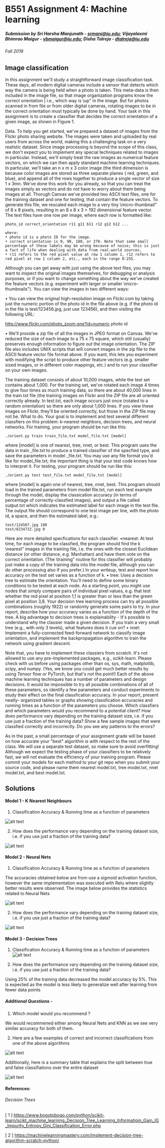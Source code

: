 # B551 Assignment 4: Machine learning
##### Submission by Sri Harsha Manjunath - srmanj@iu.edu; Vijayalaxmi Bhimrao Maigur - vbmaigur@iu.edu; Disha Talreja - dtalreja@iu.edu
###### Fall 2019

## Image classification
In this assignment we'll study a straightforward image classification task. These days, all modern digital cameras include a sensor that detects which way the camera is being held when a photo is taken. This meta-data is then included in the image file, so that image organization programs know the correct orientation |
i.e., which way is \up" in the image. But for photos scanned in from file or from older digital cameras, rotating images to be in the correct orientation must typically be done by hand. Your task in this assignment is to create a classifier that decides the correct orientation of a given image, as shown in Figure 1.

Data. To help you get started, we've prepared a dataset of images from the Flickr photo sharing website. The images were taken and uploaded by real users from across the world, making this a challenging task on a very realistic dataset.
Since image processing is beyond the scope of this class, we don't expect you
to implement any special techniques related to images in particular. Instead, we'll simply treat the raw images as numerical feature vectors, on which we can then apply standard machine learning techniques. In particular, we'll take an n x m x 3 color image (the third dimension is because color images are stored as three separate planes { red, green, and blue), and append all of the rows together to produce a single vector of size 1 x 3mn. We've done this work for you already, so that you can treat the images simply as vectors and do not have to worry about them being images at all. Thorugh Canvas we've provided two ASCII text files, one for the training dataset and one for testing, that contain the feature vectors. To generate this file, we rescaled each image to a very tiny \micro-thumbnail" of 8 x 8 pixels, resulting in an 8 x 8 x 3 = 192 dimensional feature vector. The text files have one row per image, where each row is formatted like:

```
photo_id correct_orientation r11 g11 b11 r12 g12 b12 ...

where:
• photo id is a photo ID for the image.
• correct orientation is 0, 90, 180, or 270. Note that some small percentage of these labels may be wrong because of noise; this is just a fact of life when dealing with data from real-world sources.
• r11 refers to the red pixel value at row 1 column 1, r12 refers to red pixel at row 1 column 2, etc., each in the range 0-255.
```


Although you can get away with just using the above text files, you may want to inspect the original images themselves, for debugging or analysis purposes, or if you want to change something about the way we've created the feature vectors (e.g. experiment with larger or smaller \micro-thumbnails"). You can view the
images in two different ways:

• You can view the original high-resolution image on Flickr.com by taking just the numeric portion of the photo id in the file above (e.g. if the photo id in the file is test/123456.jpg, just use 123456), and then visiting the following URL:

http://www.flickr.com/photo_zoom.gne?id=numeric photo id

• We'll provide a zip file of all the images in JPEG format on Canvas. We've reduced the size of each image to a 75 x 75 square, which still (usually) preserves enough information to figure out the image orientation. The ZIP file also includes UNIX scripts that will convert images in the zip file to the ASCII feature vector file format above. If you want, this lets you experiment with modifying the script to produce other feature vectors (e.g. smaller sized images, or in different color mappings, etc.) and to run your classifier on your own images.

The training dataset consists of about 10,000 images, while the test set contains about 1,000. For the training set, we've rotated each image 4 times to give four times as much training data, so there are about 40,000 lines in the train.txt file (the training images on Flickr and the ZIP file are all oriented correctly already. In test.txt, each image occurs just once (rotated to a random orientation) so there are only about 1,000 lines. If you view these images on Flickr, they'll be oriented correctly, but those in the ZIP file may not be. What to do. Your goal is to implement and test several different classfiers on this problem: k-nearest neighbors, decision trees, and neural networks. For training, your program should be run like this:

```
./orient.py train train_file.txt model_file.txt [model]
```

where [model] is one of nearest, tree, nnet, or best. This program uses the data in train _file.txt to produce a trained classifier of the specfied type, and save the parameters in model _file.txt. You may use any file format you'd like for model_file.txt; the important thing is that your test code knows how to interpret it. For testing, your program should be run like this:

```
./orient.py test test_file.txt model_file.txt [model]
```

where [model] is again one of nearest, tree, nnet, best. This program should load in the trained parameters from model file.txt, run each test example through the model, display the classication accuracy (in terms of percentage of correctly-classfied images), and output a file called output.txt which indicates the estimated label for each image in the test file. The output file should correspond to one test image per line, with the photo id, a space, and then the estimated label, e.g.:
```
test/124567.jpg 180
test/8234732.jpg 0
```
Here are more detailed specfications for each classifier.
•nearest: At test time, for each image to be classfied, the program should find the k \nearest" images in the training file, i.e. the ones with the closest Euclidean distance (or other distance, e.g. Manhattan) and have them vote on the correct orientation. (The \training" routine for this classifier will probably
just make a copy of the training data into the model file, although you can do other processing also if you prefer.) In your writeup, test and report how accuracy on the test set varies as a function of k.
• tree: Uses a decision tree to estimate the orientation. You'll need to define some binary conditions to be tested at each node. As a starting point, you might use nodes that simply compare pairs of individual pixel values, e.g. that test whether the red pixel at position 1,1 is greater than or less than the green pixel at position 3,8. Your decision tree learning process can try all possible combinations (roughly 1922) or randomly generate some pairs to try. In your report, describe how your accuracy varies as a function of the depth of the tree. A big advantage to decision trees is explainability - It's possible to understand why the classier made a given decision. If you train a very small tree (e.g., with only 3 levels), what features does it cue on?
• nnet: Implement a fully-connected feed-forward network to classify image orientation, and implement the backpropagation algorithm to train the network using gradient descent.

Note that, you have to implement these classiers from scratch. It's not allowed to use any pre-implemented packages, e.g., scikit-learn. Please check with us before using packages other than os, sys, math, matplotlib, scipy, and numpy. (Yes, we know you could get much better results by using Tensor flow or PyTorch, but that's not the point!)
Each of the above machine learning techniques has a number of parameters and design decisions. It would be impossible to try all possible combinations of all of these parameters, so identify a few parameters and conduct experiments to study their effect on the final classfication accuracy. In your report, present neatly- organized tables or graphs showing classfication accuracies and running times as a function of the parameters you choose. Which classfiers and which parameters would you recommend to a potential client? How does performance vary depending on the training dataset size, i.e. if you use just a fraction of the training data? Show a few sample images that were classfied correctly and incorrectly. Do you see any patterns to the errors?


As in the past, a small percentage of your assignment grade will be based on how accurate your "best" algorithm is with respect to the rest of the class. We will use a separate test dataset, so make sure to avoid overfitting! Although we expect the testing phase of your classifiers to be relatively fast, we will not evaluate the efficiency of your training program. Please commit your models for each method to your git repo when you submit your source code, and please name them nearest model.txt, tree model.txt, nnet model.txt, and best model.txt.


## Solutions

#### Model 1 - K Nearest Neighbours

1. Classification Accuracy & Running time as a function of parameters


![alt text](https://github.com/smanj2/Machine-Learning-Algorithms-From-Scratch/blob/master/imgs/nets2.jpeg)



2. How does the performance vary depending on the training dataset size, i.e. if you use just a fraction of the training data?


![alt text](https://github.com/smanj2/Machine-Learning-Algorithms-From-Scratch/blob/master/imgs/knn.jpg)


#### Model 2 - Neural Nets

1. Classification Accuracy & Running time as a function of parameters

The accuracies obtained below are from use a sigmoid activation function, however the same implementation was executed with Relu where slightly better results were observed. The image below provides the statistics related to Neural Nets

![alt text](https://github.com/smanj2/Machine-Learning-Algorithms-From-Scratch/blob/master/imgs/nets1.jpeg)


2. How does the performance vary depending on the training dataset size, i.e. if you use just a fraction of the training data?


![alt text](https://github.com/smanj2/Machine-Learning-Algorithms-From-Scratch/blob/master/imgs/nnets3.jpeg)

#### Model 3 - Decision Trees
1. Classification Accuracy & Running time as a function of parameters
![alt text](https://github.com/smanj2/Machine-Learning-Algorithms-From-Scratch/blob/master/imgs/decision_trees.jpg)


2. How does the performance vary depending on the training dataset size, i.e. if you use just a fraction of the training data?

Using 25% of the training data decreased the model accuracy by 5%. This is expected as the model is less likely to generalize well after learning from fewer data points

##### Additional Questions - 
1. Which model would you recommend ?

 We would recommened either among Neural Nets and KNN as we see very similar accuracy for both of them.
 
2. Here are a few examples of correct and incorrect classifications from one of the above algorithms

![alt text](https://github.com/smanj2/Machine-Learning-Algorithms-From-Scratch/blob/master/imgs/overall.jpeg)

Additionally, here is a summary table that explains the split between true and false classifiations over the entire dataset


![alt text](https://github.com/smanj2/Machine-Learning-Algorithms-From-Scratch/blob/master/imgs/summary.jpg)

#### References:

###### Decision Trees
[ 1 ] https://www.bogotobogo.com/python/scikit-learn/scikt_machine_learning_Decision_Tree_Learning_Informatioin_Gain_IG_Impurity_Entropy_Gini_Classification_Error.php

[ 2 ] https://machinelearningmastery.com/implement-decision-tree-algorithm-scratch-python/

